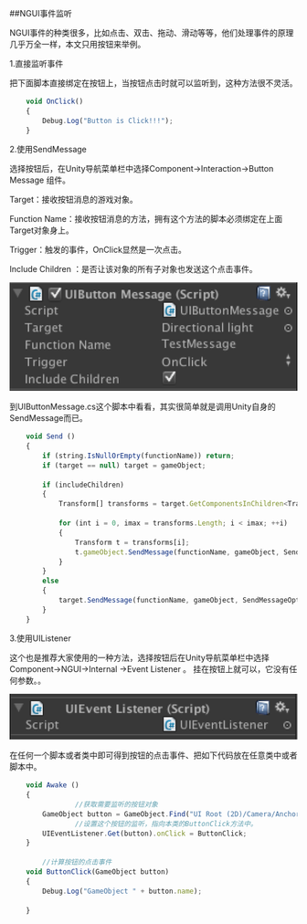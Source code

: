 ##NGUI事件监听

NGUI事件的种类很多，比如点击、双击、拖动、滑动等等，他们处理事件的原理几乎万全一样，本文只用按钮来举例。

1.直接监听事件

把下面脚本直接绑定在按钮上，当按钮点击时就可以监听到，这种方法很不灵活。

```javascript
	void OnClick()
	{
		Debug.Log("Button is Click!!!");
	}
```


2.使用SendMessage

选择按钮后，在Unity导航菜单栏中选择Component->Interaction->Button Message 组件。

Target：接收按钮消息的游戏对象。

Function Name：接收按钮消息的方法，拥有这个方法的脚本必须绑定在上面Target对象身上。

Trigger：触发的事件，OnClick显然是一次点击。

Include Children ：是否让该对象的所有子对象也发送这个点击事件。

![](/assets/屏幕快照-2013-06-24-下午5.28.53.png)

到UIButtonMessage.cs这个脚本中看看，其实很简单就是调用Unity自身的SendMessage而已。

```javascript
	void Send ()
	{
		if (string.IsNullOrEmpty(functionName)) return;
		if (target == null) target = gameObject;
 
		if (includeChildren)
		{
			Transform[] transforms = target.GetComponentsInChildren<Transform>();
 
			for (int i = 0, imax = transforms.Length; i < imax; ++i)
			{
				Transform t = transforms[i];
				t.gameObject.SendMessage(functionName, gameObject, SendMessageOptions.DontRequireReceiver);
			}
		}
		else
		{
			target.SendMessage(functionName, gameObject, SendMessageOptions.DontRequireReceiver);
		}
	}
```

3.使用UIListener

这个也是推荐大家使用的一种方法，选择按钮后在Unity导航菜单栏中选择Component->NGUI->Internal ->Event Listener 。 挂在按钮上就可以，它没有任何参数。。

![](/assets/屏幕快照-2013-06-24-下午5.38.30.png)

在任何一个脚本或者类中即可得到按钮的点击事件、把如下代码放在任意类中或者脚本中。

```javascript
	void Awake () 
	{	
                //获取需要监听的按钮对象
		GameObject button = GameObject.Find("UI Root (2D)/Camera/Anchor/Panel/LoadUI/MainCommon/Button");
                //设置这个按钮的监听，指向本类的ButtonClick方法中。
		UIEventListener.Get(button).onClick = ButtonClick;
	}
 
        //计算按钮的点击事件
	void ButtonClick(GameObject button)
	{
		Debug.Log("GameObject " + button.name);
 
	}
```
